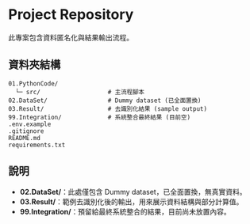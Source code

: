 # Project Repository

此專案包含資料匿名化與結果輸出流程。

## 資料夾結構

```
01.PythonCode/
  └─ src/                   # 主流程腳本
02.DataSet/                 # Dummy dataset (已全面置換)
03.Result/                  # 去識別化結果 (sample output)
99.Integration/             # 系統整合最終結果 (目前空)
.env.example
.gitignore
README.md
requirements.txt
```

## 說明
- **02.DataSet/**：此處僅包含 Dummy dataset，已全面置換，無真實資料。
- **03.Result/**：範例去識別化後的輸出，用來展示資料結構與部分計算值。
- **99.Integration/**：預留給最終系統整合的結果，目前尚未放置內容。
